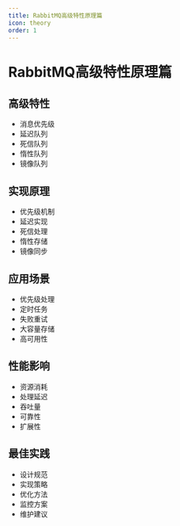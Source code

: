 ```yaml
---
title: RabbitMQ高级特性原理篇
icon: theory
order: 1
---
```


# RabbitMQ高级特性原理篇

## 高级特性
- 消息优先级
- 延迟队列
- 死信队列
- 惰性队列
- 镜像队列

## 实现原理
- 优先级机制
- 延迟实现
- 死信处理
- 惰性存储
- 镜像同步

## 应用场景
- 优先级处理
- 定时任务
- 失败重试
- 大容量存储
- 高可用性

## 性能影响
- 资源消耗
- 处理延迟
- 吞吐量
- 可靠性
- 扩展性

## 最佳实践
- 设计规范
- 实现策略
- 优化方法
- 监控方案
- 维护建议
